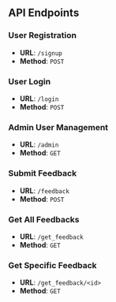## API Endpoints

### User Registration
- **URL**: `/signup`
- **Method**: `POST`

### User Login
- **URL**: `/login`
- **Method**: `POST`

### Admin User Management
- **URL**: `/admin`
- **Method**: `GET`

### Submit Feedback
- **URL**: `/feedback`
- **Method**: `POST`

### Get All Feedbacks
- **URL**: `/get_feedback`
- **Method**: `GET`

### Get Specific Feedback
- **URL**: `/get_feedback/<id>`
- **Method**: `GET`
